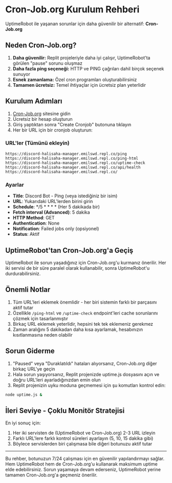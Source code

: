 # Cron-Job.org Kurulum Rehberi

UptimeRobot ile yaşanan sorunlar için daha güvenilir bir alternatif: **Cron-Job.org**

## Neden Cron-Job.org?

1. **Daha güvenilir:** Replit projeleriyle daha iyi çalışır, UptimeRobot'ta görülen "pause" sorunu oluşmaz
2. **Daha fazla ping seçeneği:** HTTP ve PING çağrıları dahil birçok seçenek sunuyor
3. **Esnek zamanlama:** Özel cron programları oluşturabilirsiniz
4. **Tamamen ücretsiz:** Temel ihtiyaçlar için ücretsiz plan yeterlidir

## Kurulum Adımları

1. [Cron-Job.org](https://cron-job.org) sitesine gidin
2. Ücretsiz bir hesap oluşturun
3. Giriş yaptıktan sonra "Create Cronjob" butonuna tıklayın
4. Her bir URL için bir cronjob oluşturun:

### URL'ler (Tümünü ekleyin)
```
https://discord-halisaha-manager.emilswd.repl.co/ping
https://discord-halisaha-manager.emilswd.repl.co/ping-html
https://discord-halisaha-manager.emilswd.repl.co/uptime-check
https://discord-halisaha-manager.emilswd.repl.co/api/health
https://discord-halisaha-manager.emilswd.repl.co/
```

### Ayarlar
- **Title**: Discord Bot - Ping (veya istediğiniz bir isim)
- **URL**: Yukarıdaki URL'lerden birini girin
- **Schedule**: */5 * * * * (Her 5 dakikada bir)
- **Fetch interval (Advanced)**: 5 dakika
- **HTTP Method**: GET
- **Authentication**: None
- **Notification**: Failed jobs only (opsiyonel)
- **Status**: Aktif

## UptimeRobot'tan Cron-Job.org'a Geçiş

UptimeRobot ile sorun yaşadığınız için Cron-Job.org'u kurmanız önerilir. Her iki servisi de bir süre paralel olarak kullanabilir, sonra UptimeRobot'u durdurabilirsiniz.

## Önemli Notlar

1. Tüm URL'leri eklemek önemlidir - her biri sistemin farklı bir parçasını aktif tutar
2. Özellikle `/ping-html` ve `/uptime-check` endpoint'leri cache sorunlarını çözmek için tasarlanmıştır
3. Birkaç URL eklemek yeterlidir, hepsini tek tek eklemeniz gerekmez
4. Zaman aralığını 5 dakikadan daha kısa ayarlamak, hesabınızın kısıtlanmasına neden olabilir

## Sorun Giderme

1. "Paused" veya "Duraklatıldı" hataları alıyorsanız, Cron-Job.org diğer birkaç URL'ye geçin
2. Hala sorun yaşıyorsanız, Replit projenizde uptime.js dosyasını açın ve doğru URL'leri ayarladığınızdan emin olun
3. Replit projenizin uyku moduna geçmemesi için şu komutları kontrol edin:
```bash
node uptime.js &
```

## İleri Seviye - Çoklu Monitör Stratejisi

En iyi sonuç için:
1. Her iki servisten de (UptimeRobot ve Cron-Job.org) 2-3 URL izleyin
2. Farklı URL'lere farklı kontrol süreleri ayarlayın (5, 10, 15 dakika gibi)
3. Böylece servislerden biri çalışmasa bile diğeri botunuzu aktif tutar

---

Bu rehber, botunuzun 7/24 çalışması için en güvenilir yapılandırmayı sağlar. Hem UptimeRobot hem de Cron-Job.org'u kullanarak maksimum uptime elde edebilirsiniz. Sorun yaşamaya devam ederseniz, UptimeRobot yerine tamamen Cron-Job.org'a geçmeniz önerilir.
